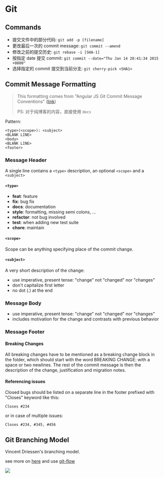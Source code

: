 Git
=====


## Commands

- 提交文件中的部分代码: `git add -p [filename]`
- 更改最后一次的 commit message: `git commit --amend`
- 修改之前的提交历史: `git rebase -i [SHA-1]`
- 按指定 date 提交 commit: `git commit --date="Thu Jan 14 20:41:34 2015 +0800"`
- 选择指定的 commit 提交到当前分支: `git cherry-pick <SHA1>`

## Commit Message Formatting

> This formatting comes from "Angular JS Git Commit Message Conventions" 
> ([link](https://docs.google.com/document/d/1QrDFcIiPjSLDn3EL15IJygNPiHORgU1_OOAqWjiDU5Y/edit#))
>
> PS: 对于纯博客的内容，直接使用 `docs`

Pattern:

```
<type>(<scope>): <subject>
<BLANK LINE>
<body>
<BLANK LINE>
<footer>
```

### Message Header

A single line contains a `<type>` description, an optional `<scope>` and a `<subject>`

#### `<type>`

- **feat**: feature
- **fix**: bug fix
- **docs**: documentation
- **style**: formatting, missing semi colons, ...
- **refactor**: not bug involved
- **test**: when adding new test suite
- **chore**: maintain

#### `<scope>`

Scope can be anything specifying place of the commit change.

#### `<subject>`

A very short description of the change:

- use imperative, present tense: "change" not "changed" nor "changes"
- don't capitalize first letter
- no dot (.) at the end

### Message Body

- use imperative, present tense: "change" not "changed" nor "changes"
- includes motivation for the change and contrasts with previous behavior

### Message Footer

#### Breaking Changes

All breaking changes have to be mentioned as a breaking change block in the folder,
which should start with the word BREAKING CHANGE: with a space or two newlines. The rest
of the commit message is then the description of the change, justification and migration
notes.

#### Referencing issues

Closed bugs should be listed on a separate line in the footer prefixed with "Closes" keyword like this:

```
Closes #234
```

or in case of multiple issues:

```
Closes #234, #345, #456
```


## Git Branching Model

Vincent Driessen's branching model.

see more on [here](http://nvie.com/posts/a-successful-git-branching-model/) and use [git-flow](https://github.com/nvie/gitflow)


![](http://nvie.com/img/git-model@2x.png)




